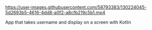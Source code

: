 

https://user-images.githubusercontent.com/58793383/130224045-5d2693b5-4616-4dd8-a0f2-a8cfb219c5b1.mp4

App that takes username and display on a screen with Kotlin
